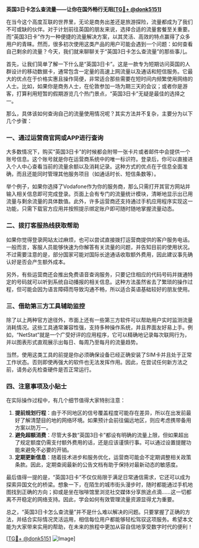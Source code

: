 **英国3日卡怎么查流量——让你在国外畅行无阻[[TG💪+ @donk5151](https://t.me/s/donk5151)]**

在当今这个高度互联的世界里，无论是商务出差还是旅游探险，流量都成为了我们不可或缺的伙伴。对于计划前往英国的朋友来说，选择合适的流量套餐至关重要。而“英国3日卡”作为一种便捷的流量解决方案，以其灵活、高效的特点赢得了众多用户的青睐。然而，很多初次使用这类产品的用户可能会遇到一个问题：如何查看自己剩余的流量？今天，我们就来聊聊关于“英国3日卡怎么查流量”的那些事儿。

首先，让我们简单了解一下什么是“英国3日卡”。这是一款专为短期访问英国的人群设计的移动数据卡，通常包含一定量的高速上网流量以及通话和短信服务。它最大的优点在于价格实惠且操作简便，非常适合那些需要在短时间内频繁使用网络的人士。比如，如果你是商务人士，在伦敦参加一场为期三天的会议；或者你是游客，打算利用短暂的假期游览几个热门景点，“英国3日卡”无疑是最佳的选择之一。

那么，具体该如何查询自己的流量使用情况呢？其实方法并不复杂，主要分为以下几个步骤：

### **一、通过运营商官网或APP进行查询**
大多数情况下，购买“英国3日卡”的时候都会附带一张卡片或者邮件中会提供一个账号信息。这个账号就是你在运营商系统中的唯一标识符。登录后，你可以直接进入个人中心查看当前的流量余额以及消耗记录。这种方式的优点在于信息全面准确，而且还能同时管理其他服务项目（如通话时长、短信条数等）。

举个例子，如果你选择了Vodafone作为你的服务商，那么只需打开其官方网站并输入相关信息即可完成登录。页面上会有专门的流量统计模块，清晰地显示出已用流量与剩余流量的具体数值。此外，许多运营商还支持通过手机应用程序实现这一功能，只需下载官方应用并按照提示绑定账户即可随时随地掌握流量动态。

### **二、拨打客服热线获取帮助**
如果你觉得登录网站太过麻烦，也可以尝试直接拨打运营商提供的客户服务电话。一般而言，客服人员能够快速为你解答有关流量的问题，并告知目前的使用状况。不过需要注意的是，部分国家可能对国际长途通话收取额外费用，因此建议事先确认好是否会产生额外成本。

另外，有些运营商还会推出免费语音查询服务，只要记住相应的代码号码并拨通特定的号码就可以听到系统自动播报的相关信息。这种方法虽然省去了繁琐的操作过程，但可能会因为语言障碍而导致沟通不畅，所以适合英语基础较好的朋友使用。

### **三、借助第三方工具辅助监控**
除了以上两种官方途径外，市面上还有一些第三方软件可以帮助用户实时监测流量消耗情况。这些工具通常兼容性强，支持多种操作系统，并且界面友好易上手。例如，“NetStat”就是一个广受好评的应用程序，它可以精确地记录每次联网行为，并以图表形式直观展示出每日、每周乃至每月的流量趋势。

当然，使用这类工具的前提是你必须确保设备已经正确安装了SIM卡并且处于正常工作状态。否则即使再强大的软件也无法发挥作用。因此，在尝试任何新方法之前，请务必先检查硬件是否正常运行。

### **四、注意事项及小贴士**
在实际操作过程中，有几个细节值得大家特别注意：

1. **提前规划行程**：由于不同地区的信号覆盖程度可能存在差异，所以在出发前最好了解清楚目的地的网络环境。如果预计会前往偏远地区，则应考虑携带备用方案以防万一。
2. **避免超额消费**：尽管大多数“英国3日卡”都设有明确的流量上限，但如果超出了规定额度仍需支付额外费用的话，还是应该谨慎行事。可以通过设置提醒功能来避免不必要的开销。
3. **定期更新信息**：随着技术进步和服务优化，运营商可能会不定期调整相关政策条款。因此，定期查阅最新的公告文档有助于保持对最新动态的敏感度。

最后值得一提的是，“英国3日卡”不仅仅局限于满足日常通信需求，它还可以成为探索异国文化的桥梁。想象一下，在陌生的城市街头漫步时，随时都能通过手机地图找到正确的方向；抑或是坐在咖啡馆里浏览社交媒体分享旅途点滴……这一切都离不开稳定的网络支持。因此，学会如何有效管理流量资源显得尤为重要。

总之，“英国3日卡怎么查流量”并不是什么难以解决的问题。只要掌握了正确的方法，并结合实际情况灵活运用，相信每位用户都能够轻松驾驭这项服务。希望本文能为大家带来实用的帮助，在未来的旅程中更加从容自信地享受数字时代的便利！

[[TG💪+ @donk5151](https://t.me/s/donk5151) ![Image](https://i.postimg.cc/rwNCRYN7/Snipaste-2025-04-30-17-27-05.png)]